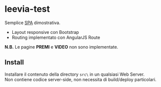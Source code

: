 # leevia-test

Semplice [SPA](https://it.wikipedia.org/wiki/Single-page_application) dimostrativa.
- Layout responsive con Bootstrap
- Routing implementato con AngularJS Route

**N.B.** Le pagine **PREMI** e **VIDEO** non sono implementate.

## Install
Installare il contenuto della directory `src\` in un qualsiasi Web Server.  
Non contiene codice server-side, non necessita di build/deploy particolari.

